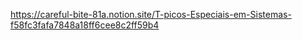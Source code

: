 https://careful-bite-81a.notion.site/T-picos-Especiais-em-Sistemas-f58fc3fafa7848a18ff6cee8c2ff59b4
